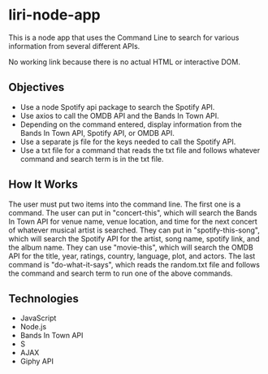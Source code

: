 # liri-node-app
This is a node app that uses the Command Line to search for various information from several different APIs.

No working link because there is no actual HTML or interactive DOM.

## Objectives

 - Use a node Spotify api package to search the Spotify API.
 - Use axios to call the OMDB API and the Bands In Town API.
 - Depending on the command entered, display information from the Bands In Town API, Spotify API, or OMDB API.
 - Use a separate js file for the keys needed to call the Spotify API.
 - Use a txt file for a command that reads the txt file and follows whatever command and search term is in the txt file.
 
## How It Works
The user must put two items into the command line. The first one is a command. The user can put in "concert-this", which will search the Bands In Town API for venue name, venue location, and time for the next concert of whatever musical artist is searched. They can put in "spotify-this-song", which will search the Spotify API for the artist, song name, spotify link, and the album name. They can use "movie-this", which will search the OMDB API for the title, year, ratings, country, language, plot, and actors. The last command is "do-what-it-says", which reads the random.txt file and follows the command and search term to run one of the above commands. 

## Technologies

 - JavaScript
 - Node.js
 - Bands In Town API
 - S
 - AJAX
 - Giphy API
<!--stackedit_data:
eyJoaXN0b3J5IjpbMTY4ODQ4NjMxOCw1MTk1Mjc4MzAsMTQ5OD
UzMzc5MF19
-->
